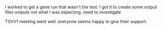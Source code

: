 
I worked to get a gene run that wasn't the test. I got it to create some output files
outputs not what I was expecting, need to investigate

TSVV1 meeting went well. everyone seems happy to give their support.  